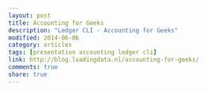 ```yaml
---
layout: post
title: Accounting for Geeks
description: "Ledger CLI - Accounting for Geeks"
modified: 2014-06-06
category: articles
tags: [presentation accounting ledger cli]
link: http://blog.loadingdata.nl/accounting-for-geeks/
comments: true
share: true
---
```

